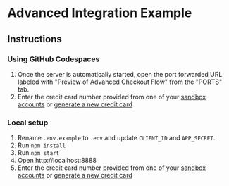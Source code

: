 # Advanced Integration Example

## Instructions

### Using GitHub Codespaces

1. Once the server is automatically started, open the port forwarded URL labeled with "Preview of Advanced Checkout Flow" from the "PORTS" tab.
2. Enter the credit card number provided from one of your [sandbox accounts](https://developer.paypal.com/dashboard/accounts) or [generate a new credit card](https://developer.paypal.com/dashboard/creditCardGenerator)

### Local setup

1. Rename `.env.example` to `.env` and update `CLIENT_ID` and `APP_SECRET`.
2. Run `npm install`
3. Run `npm start`
4. Open http://localhost:8888
5. Enter the credit card number provided from one of your [sandbox accounts](https://developer.paypal.com/dashboard/accounts) or [generate a new credit card](https://developer.paypal.com/dashboard/creditCardGenerator)